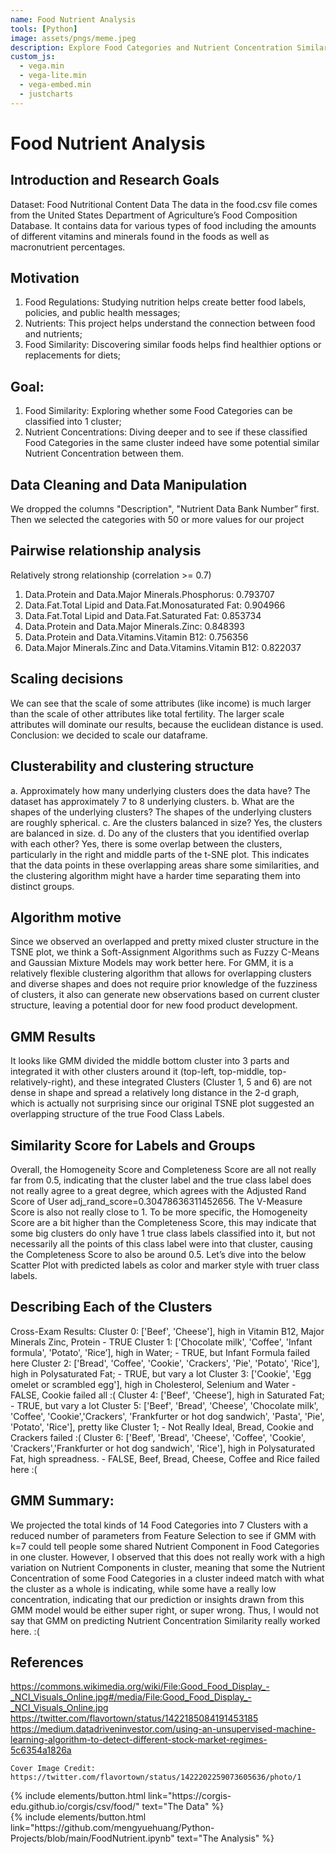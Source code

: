 ```yaml
---
name: Food Nutrient Analysis
tools: [Python]
image: assets/pngs/meme.jpeg
description: Explore Food Categories and Nutrient Concentration Similarities.
custom_js:
  - vega.min
  - vega-lite.min
  - vega-embed.min
  - justcharts
---
```


# Food Nutrient Analysis


## Introduction and Research Goals
Dataset: Food Nutritional Content Data
The data in the food.csv file comes from the United States Department of Agriculture’s Food Composition Database. It contains data for various types of food including the amounts of different vitamins and minerals found in the foods as well as macronutrient percentages.

## Motivation
1. Food Regulations: Studying nutrition helps create better food labels, policies, and public health messages;
2. Nutrients: This project helps understand the connection between food and nutrients;
3. Food Similarity: Discovering similar foods helps find healthier options or replacements for diets;

## Goal:
1. Food Similarity: Exploring whether some Food Categories can be classified into 1 cluster;
2. Nutrient Concentrations: Diving deeper and to see if these classified Food Categories in the same cluster indeed have some potential similar Nutrient Concentration between them.

## Data Cleaning and Data Manipulation
We dropped the columns "Description", "Nutrient Data Bank Number” first.
Then we selected the categories with 50 or more values for our project

## Pairwise relationship analysis
Relatively strong relationship (correlation >= 0.7)
1. Data.Protein and Data.Major Minerals.Phosphorus: 0.793707
2. Data.Fat.Total Lipid and Data.Fat.Monosaturated Fat: 0.904966
3. Data.Fat.Total Lipid and Data.Fat.Saturated Fat: 0.853734
4. Data.Protein and Data.Major Minerals.Zinc: 0.848393
5. Data.Protein and Data.Vitamins.Vitamin B12: 0.756356
6. Data.Major Minerals.Zinc and Data.Vitamins.Vitamin B12: 0.822037

## Scaling decisions
We can see that the scale of some attributes (like income) is much larger than the scale of other attributes like total fertility.
The larger scale attributes will dominate our results, because the euclidean distance is used.
Conclusion: we decided to scale our dataframe.
 
## Clusterability and clustering structure
a. Approximately how many underlying clusters does the data have?
The dataset has approximately 7 to 8 underlying clusters.
b. What are the shapes of the underlying clusters?
The shapes of the underlying clusters are roughly spherical.
c. Are the clusters balanced in size?
Yes, the clusters are balanced in size.
d. Do any of the clusters that you identified overlap with each other?
Yes, there is some overlap between the clusters, particularly in the right and middle parts of the t-SNE plot. This indicates that the data points in these overlapping areas share some similarities, and the clustering algorithm might have a harder time separating them into distinct groups.

## Algorithm motive
Since we observed an overlapped and pretty mixed cluster structure in the TSNE plot, we think a Soft-Assignment Algorithms such as Fuzzy C-Means and Gaussian Mixture Models may work better here.
For GMM, it is a relatively flexible clustering algorithm that allows for overlapping clusters and diverse shapes and does not require prior knowledge of the fuzziness of clusters, it also can generate new observations based on current cluster structure, leaving a potential door for new food product development.

## GMM Results
It looks like GMM divided the middle bottom cluster into 3 parts and integrated it with other clusters around it (top-left, top-middle, top-relatively-right), and these integrated Clusters (Cluster 1, 5 and 6) are not dense in shape and spread a relatively long distance in the 2-d graph, which is actually not surprising since our original TSNE plot suggested an overlapping structure of the true Food Class Labels.

## Similarity Score for Labels and Groups
Overall, the Homogeneity Score and Completeness Score are all not really far from 0.5, indicating that the cluster label and the true class label does not really agree to a great degree, which agrees with the Adjusted Rand Score of User
adj_rand_score=0.30478636311452656. The V-Measure Score is also not really close to 1.
To be more specific, the Homogeneity Score are a bit higher than the Completeness Score, this may indicate that some big clusters do only have 1 true class labels classified into it, but not necessarily all the points of this class label were into that cluster, causing the Completeness Score to also be around 0.5.
Let’s dive into the below Scatter Plot with predicted labels as color and marker style with truer class labels.

## Describing Each of the Clusters
Cross-Exam Results:
Cluster 0: ['Beef', 'Cheese'], high in Vitamin B12, Major Minerals Zinc, Protein  -  TRUE
Cluster 1: ['Chocolate milk', 'Coffee', 'Infant formula', 'Potato', 'Rice’], high in Water; - TRUE, but Infant Formula failed here
Cluster 2: ['Bread', 'Coffee', 'Cookie', 'Crackers', 'Pie', 'Potato', 'Rice'], high in Polysaturated Fat; - TRUE, but vary a lot
Cluster 3: ['Cookie', 'Egg omelet or scrambled egg'], high in Cholesterol, Selenium and Water - FALSE, Cookie failed all :(
Cluster 4: ['Beef', 'Cheese’], high in Saturated Fat; - TRUE, but vary a lot
Cluster 5: ['Beef', 'Bread', 'Cheese', 'Chocolate milk', 'Coffee', 'Cookie','Crackers', 'Frankfurter or hot dog sandwich', 'Pasta', 'Pie', 'Potato', 'Rice'], pretty like Cluster 1; - Not Really Ideal, Bread, Cookie and Crackers failed  :(
Cluster 6: ['Beef', 'Bread', 'Cheese', 'Coffee', 'Cookie', 'Crackers','Frankfurter or hot dog sandwich', 'Rice'], high in Polysaturated Fat, high spreadness. - FALSE, Beef, Bread, Cheese, Coffee and Rice failed here :(

## GMM Summary:
We projected the total kinds of 14 Food Categories into 7 Clusters with a reduced number of parameters from Feature Selection to see if GMM with k=7 could tell people some shared Nutrient Component in Food Categories in one cluster.
However, I observed that this does not really work with a high variation on Nutrient Components in cluster, meaning that some the Nutrient Concentration of some Food Categories in a cluster indeed match with what the cluster as a whole is indicating, while some have a really low concentration, indicating that our prediction or insights drawn from this GMM model would be either super right, or super wrong. Thus, I would not say that GMM on predicting Nutrient Concentration Similarity really worked here.    :(

## References
https://commons.wikimedia.org/wiki/File:Good_Food_Display_-_NCI_Visuals_Online.jpg#/media/File:Good_Food_Display_-_NCI_Visuals_Online.jpg
https://twitter.com/flavortown/status/1422185084191453185
https://medium.datadriveninvestor.com/using-an-unsupervised-machine-learning-algorithm-to-detect-different-stock-market-regimes-5c6354a1826a




```
Cover Image Credit: https://twitter.com/flavortown/status/1422202259073605636/photo/1
```

<!-- these are written in a combo of html and liquid --> 

<div class="left">
{% include elements/button.html link="https://corgis-edu.github.io/corgis/csv/food/" text="The Data" %}
</div>

<div class="right">
{% include elements/button.html link="https://github.com/mengyuehuang/Python-Projects/blob/main/FoodNutrient.ipynb" text="The Analysis" %}
</div>
